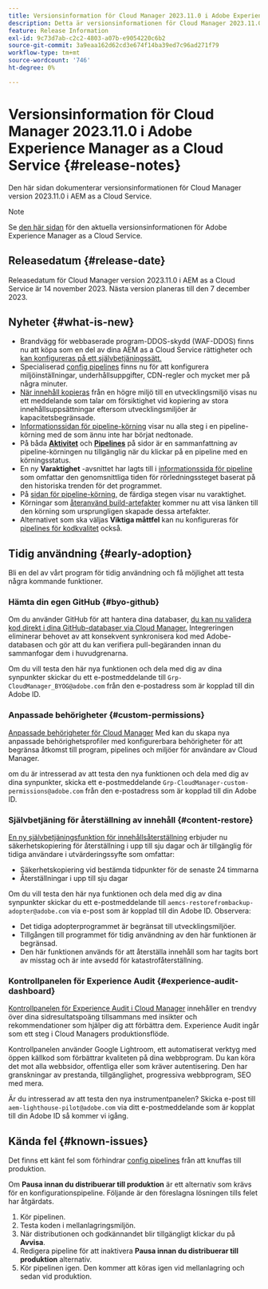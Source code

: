 ```yaml
---
title: Versionsinformation för Cloud Manager 2023.11.0 i Adobe Experience Manager as a Cloud Service
description: Detta är versionsinformationen för Cloud Manager 2023.11.0 i AEM as a Cloud Service.
feature: Release Information
exl-id: 9c73d7ab-c2c2-4803-a07b-e9054220c6b2
source-git-commit: 3a9eaa162d62cd3e674f14ba39ed7c96ad271f79
workflow-type: tm+mt
source-wordcount: '746'
ht-degree: 0%

---
```



# Versionsinformation för Cloud Manager 2023.11.0 i Adobe Experience Manager as a Cloud Service {#release-notes}

Den här sidan dokumenterar versionsinformationen för Cloud Manager version 2023.11.0 i AEM as a Cloud Service.

>[!NOTE]
>
>Se [den här sidan](/help/release-notes/release-notes-cloud/release-notes-current.md) för den aktuella versionsinformationen för Adobe Experience Manager as a Cloud Service.

## Releasedatum {#release-date}

Releasedatum för Cloud Manager version 2023.11.0 i AEM as a Cloud Service är 14 november 2023. Nästa version planeras till den 7 december 2023.

## Nyheter {#what-is-new}

* Brandvägg för webbaserade program-DDOS-skydd (WAF-DDOS) finns nu att köpa som en del av dina AEM as a Cloud Service rättigheter och [kan konfigureras på ett självbetjäningssätt.](/help/implementing/cloud-manager/getting-access-to-aem-in-cloud/creating-production-programs.md)
* Specialiserad [config pipelines](/help/implementing/cloud-manager/configuring-pipelines/introduction-ci-cd-pipelines.md) finns nu för att konfigurera miljöinställningar, underhållsuppgifter, CDN-regler och mycket mer på några minuter.
* [När innehåll kopieras](/help/implementing/developing/tools/content-copy.md) från en högre miljö till en utvecklingsmiljö visas nu ett meddelande som talar om försiktighet vid kopiering av stora innehållsuppsättningar eftersom utvecklingsmiljöer är kapacitetsbegränsade.
* [Informationssidan för pipeline-körning](/help/implementing/cloud-manager/configuring-pipelines/managing-pipelines.md#view-details) visar nu alla steg i en pipeline-körning med de som ännu inte har börjat nedtonade.
* På båda **[Aktivitet](/help/implementing/cloud-manager/configuring-pipelines/managing-pipelines.md#activity)** och **[Pipelines](/help/implementing/cloud-manager/configuring-pipelines/managing-pipelines.md#pipelines)** på sidor är en sammanfattning av pipeline-körningen nu tillgänglig när du klickar på en pipeline med en körningsstatus.
* En ny **Varaktighet** -avsnittet har lagts till i [informationssida för pipeline](/help/implementing/cloud-manager/configuring-pipelines/managing-pipelines.md#view-details) som omfattar den genomsnittliga tiden för rörledningssteget baserat på den historiska trenden för det programmet.
* På [sidan för pipeline-körning,](/help/implementing/cloud-manager/configuring-pipelines/managing-pipelines.md#activity-window) de färdiga stegen visar nu varaktighet.
* Körningar som [återanvänd build-artefakter](/help/implementing/cloud-manager/getting-access-to-aem-in-cloud/setting-up-project.md#build-artifact-reuse) kommer nu att visa länken till den körning som ursprungligen skapade dessa artefakter.
* Alternativet som ska väljas **Viktiga måttfel** kan nu konfigureras för [pipelines för kodkvalitet](/help/implementing/cloud-manager/configuring-pipelines/configuring-non-production-pipelines.md) också.


## Tidig användning {#early-adoption}

Bli en del av vårt program för tidig användning och få möjlighet att testa några kommande funktioner.

### Hämta din egen GitHub {#byo-github}

Om du använder GitHub för att hantera dina databaser, [du kan nu validera kod direkt i dina GitHub-databaser via Cloud Manager.](/help/implementing/cloud-manager/managing-code/byo-github.md) Integreringen eliminerar behovet av att konsekvent synkronisera kod med Adobe-databasen och gör att du kan verifiera pull-begäranden innan du sammanfogar dem i huvudgrenarna.

Om du vill testa den här nya funktionen och dela med dig av dina synpunkter skickar du ett e-postmeddelande till `Grp-CloudManager_BYOG@adobe.com` från den e-postadress som är kopplad till din Adobe ID.

### Anpassade behörigheter {#custom-permissions}

[Anpassade behörigheter för Cloud Manager](/help/implementing/cloud-manager/custom-permissions.md) Med kan du skapa nya anpassade behörighetsprofiler med konfigurerbara behörigheter för att begränsa åtkomst till program, pipelines och miljöer för användare av Cloud Manager.

om du är intresserad av att testa den nya funktionen och dela med dig av dina synpunkter, skicka ett e-postmeddelande `Grp-CloudManager-custom-permissions@adobe.com` från den e-postadress som är kopplad till din Adobe ID.

### Självbetjäning för återställning av innehåll {#content-restore}

[En ny självbetjäningsfunktion för innehållsåterställning](/help/operations/restore.md) erbjuder nu säkerhetskopiering för återställning i upp till sju dagar och är tillgänglig för tidiga användare i utvärderingssyfte som omfattar:

* Säkerhetskopiering vid bestämda tidpunkter för de senaste 24 timmarna
* Återställningar i upp till sju dagar

Om du vill testa den här nya funktionen och dela med dig av dina synpunkter skickar du ett e-postmeddelande till `aemcs-restorefrombackup-adopter@adobe.com` via e-post som är kopplad till din Adobe ID. Observera:

* Det tidiga adopterprogrammet är begränsat till utvecklingsmiljöer.
* Tillgången till programmet för tidig användning av den här funktionen är begränsad.
* Den här funktionen används för att återställa innehåll som har tagits bort av misstag och är inte avsedd för katastrofåterställning.

### Kontrollpanelen för Experience Audit {#experience-audit-dashboard}

[Kontrollpanelen för Experience Audit i Cloud Manager](/help/implementing/cloud-manager/experience-audit-dashboard.md) innehåller en trendvy över dina sidresultatspoäng tillsammans med insikter och rekommendationer som hjälper dig att förbättra dem. Experience Audit ingår som ett steg i Cloud Managers produktionsflöde.

Kontrollpanelen använder Google Lightroom, ett automatiserat verktyg med öppen källkod som förbättrar kvaliteten på dina webbprogram. Du kan köra det mot alla webbsidor, offentliga eller som kräver autentisering. Den har granskningar av prestanda, tillgänglighet, progressiva webbprogram, SEO med mera.

Är du intresserad av att testa den nya instrumentpanelen? Skicka e-post till `aem-lighthouse-pilot@adobe.com` via ditt e-postmeddelande som är kopplat till din Adobe ID så kommer vi igång.

## Kända fel {#known-issues}

Det finns ett känt fel som förhindrar [config pipelines](/help/implementing/cloud-manager/configuring-pipelines/introduction-ci-cd-pipelines.md##config-deployment-pipeline) från att knuffas till produktion.

Om **Pausa innan du distribuerar till produktion** är ett alternativ som krävs för en konfigurationspipeline. Följande är den föreslagna lösningen tills felet har åtgärdats.

1. Kör pipelinen.
1. Testa koden i mellanlagringsmiljön.
1. När distributionen och godkännandet blir tillgängligt klickar du på **Avvisa**.
1. Redigera pipeline för att inaktivera **Pausa innan du distribuerar till produktion** alternativ.
1. Kör pipelinen igen. Den kommer att köras igen vid mellanlagring och sedan vid produktion.
